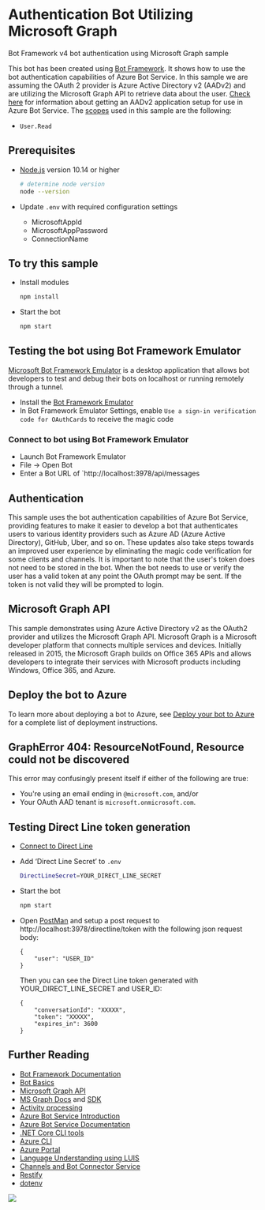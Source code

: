 # Authentication Bot Utilizing Microsoft Graph

Bot Framework v4 bot authentication using Microsoft Graph sample

This bot has been created using [Bot Framework](https://dev.botframework.com). It shows how to use the bot authentication capabilities of Azure Bot Service. In this sample we are assuming the OAuth 2 provider is Azure Active Directory v2 (AADv2) and are utilizing the Microsoft Graph API to retrieve data about the user. [Check here](https://docs.microsoft.com/en-us/azure/bot-service/bot-builder-authentication?view=azure-bot-service-4.0&tabs=csharp) for information about getting an AADv2
application setup for use in Azure Bot Service. The [scopes](https://developer.microsoft.com/en-us/graph/docs/concepts/permissions_reference) used in this sample are the following:

-  `User.Read`

## Prerequisites

-  [Node.js](https://nodejs.org) version 10.14 or higher

   ```bash
   # determine node version
   node --version
   ```

-  Update `.env` with required configuration settings
   -  MicrosoftAppId
   -  MicrosoftAppPassword
   -  ConnectionName

## To try this sample

-  Install modules

   ```bash
   npm install
   ```

-  Start the bot

   ```bash
   npm start
   ```

## Testing the bot using Bot Framework Emulator

[Microsoft Bot Framework Emulator](https://github.com/microsoft/botframework-emulator) is a desktop application that allows bot developers to test and debug their bots on localhost or running remotely through a tunnel.

-  Install the [Bot Framework Emulator](https://github.com/microsoft/botframework-emulator/releases)
-  In Bot Framework Emulator Settings, enable `Use a sign-in verification code for OAuthCards` to receive the magic code

### Connect to bot using Bot Framework Emulator

-  Launch Bot Framework Emulator
-  File -> Open Bot
-  Enter a Bot URL of `http://localhost:3978/api/messages

## Authentication

This sample uses the bot authentication capabilities of Azure Bot Service, providing features to make it easier to develop a bot that
authenticates users to various identity providers such as Azure AD (Azure Active Directory), GitHub, Uber, and so on. These updates also
take steps towards an improved user experience by eliminating the magic code verification for some clients and channels.
It is important to note that the user's token does not need to be stored in the bot. When the bot needs to use or verify the user has a valid token at any point the OAuth prompt may be sent. If the token is not valid they will be prompted to login.

## Microsoft Graph API

This sample demonstrates using Azure Active Directory v2 as the OAuth2 provider and utilizes the Microsoft Graph API.
Microsoft Graph is a Microsoft developer platform that connects multiple services and devices. Initially released in 2015,
the Microsoft Graph builds on Office 365 APIs and allows developers to integrate their services with Microsoft products
including Windows, Office 365, and Azure.

## Deploy the bot to Azure

To learn more about deploying a bot to Azure, see [Deploy your bot to Azure](https://aka.ms/azuredeployment) for a complete list of deployment instructions.

## GraphError 404: ResourceNotFound, Resource could not be discovered

This error may confusingly present itself if either of the following are true:

-  You're using an email ending in `@microsoft.com`, and/or
-  Your OAuth AAD tenant is `microsoft.onmicrosoft.com`.

## Testing Direct Line token generation

- [Connect to Direct Line](https://docs.microsoft.com/en-us/azure/bot-service/bot-service-channel-connect-directline?view=azure-bot-service-4.0)

- Add ‘Direct Line Secret’ to `.env`

    ```bash
    DirectLineSecret=YOUR_DIRECT_LINE_SECRET
    ```

- Start the bot

    ```bash
    npm start
    ```

- Open [PostMan](https://www.postman.com/) and setup a post request to http://localhost:3978/directline/token
 with the following json request body:

    ```
    {
        "user": "USER_ID"
    }
    ```

    Then you can see the Direct Line token generated with YOUR_DIRECT_LINE_SECRET and USER_ID:

    ```
    {
        "conversationId": "XXXXX",
        "token": "XXXXX",
        "expires_in": 3600
    }
    ```

## Further Reading

-  [Bot Framework Documentation](https://docs.botframework.com)
-  [Bot Basics](https://docs.microsoft.com/azure/bot-service/bot-builder-basics?view=azure-bot-service-4.0)
-  [Microsoft Graph API](https://developer.microsoft.com/en-us/graph)
-  [MS Graph Docs](https://developer.microsoft.com/en-us/graph/docs/concepts/overview) and [SDK](https://github.com/microsoftgraph/msgraph-sdk-dotnet)
-  [Activity processing](https://docs.microsoft.com/en-us/azure/bot-service/bot-builder-concept-activity-processing?view=azure-bot-service-4.0)
-  [Azure Bot Service Introduction](https://docs.microsoft.com/azure/bot-service/bot-service-overview-introduction?view=azure-bot-service-4.0)
-  [Azure Bot Service Documentation](https://docs.microsoft.com/azure/bot-service/?view=azure-bot-service-4.0)
-  [.NET Core CLI tools](https://docs.microsoft.com/en-us/dotnet/core/tools/?tabs=netcore2x)
-  [Azure CLI](https://docs.microsoft.com/cli/azure/?view=azure-cli-latest)
-  [Azure Portal](https://portal.azure.com)
-  [Language Understanding using LUIS](https://docs.microsoft.com/en-us/azure/cognitive-services/luis/)
-  [Channels and Bot Connector Service](https://docs.microsoft.com/en-us/azure/bot-service/bot-concepts?view=azure-bot-service-4.0)
-  [Restify](https://www.npmjs.com/package/restify)
-  [dotenv](https://www.npmjs.com/package/dotenv)

<img src="https://pnptelemetry.azurewebsites.net/sp-dev-fx-webparts/samples/react-bot-framework-sso/bot" />